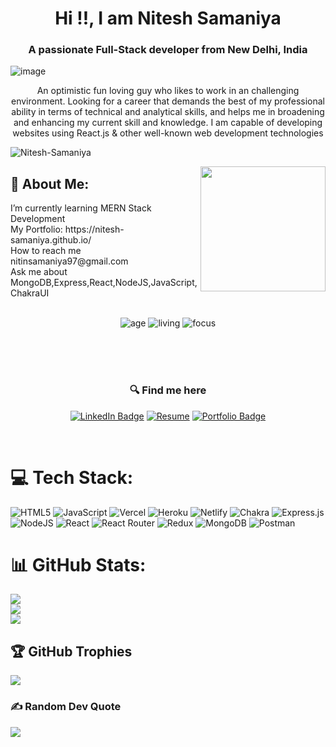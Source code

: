 
<h1 align="center">Hi !!, I am Nitesh Samaniya</h1>
<!-- ![image](https://www.crio.do/blog/content/images/2021/04/Full-stack-web-developer.png) -->
<!-- <h1 align="center">Hi !!, I am Nitesh Samaniya</h1> -->
<h3 align="center">A passionate Full-Stack developer from New Delhi, India</h3>

![image](https://www.crio.do/blog/content/images/2021/04/Full-stack-web-developer.png)

<p align="center">An optimistic fun loving guy who likes to work in an challenging environment. Looking for a career that demands the best of my professional ability in terms of technical and analytical skills, and helps me in broadening and enhancing my current skill and knowledge. I am capable of developing websites using React.js & other well-known web development technologies</p>
<p align="left"> <img src="https://komarev.com/ghpvc/?username=Nitesh-Samaniya&label=Profile%20views&color=0e75b6&style=flat" alt="Nitesh-Samaniya" /> </p>


<img height="200px" align="right" src="https://r7q6w9z6.rocketcdn.me/career/wp-content/uploads/2021/06/2-46.gif"/>

<!-- - 🌱 I’m currently learning MERN
- 💬 Ask me about any MERN related stuff
- 📫 Reach me at nitinsamaniya997@gmail.com
   <br>
   <br>
   <br> -->
   <!-- # 💫 About Me: -->
   <h2>💫 About Me: </h2>
    I’m currently learning MERN Stack Development
    <br>
    My Portfolio: https://nitesh-samaniya.github.io/
    <br>
    How to reach me nitinsamaniya97@gmail.com
    <br>
    Ask me about MongoDB,Express,React,NodeJS,JavaScript,ChakraUI
    <br>
   <br>

<div align='center'>

  ![age](https://img.shields.io/badge/age-25-blue&height="20")
  ![living](https://img.shields.io/badge/living-New_Delhi-maroon)
  ![focus](https://img.shields.io/badge/focus-SoftwareDevelopment-teal)
</div>
<br/>
<br/>
<br/>


<h3 align='center'> 🔍 Find me here </h3>
<div align='center'>

  [![LinkedIn Badge](https://img.shields.io/badge/LinkedIn--informational?style=flat&logo=linkedin&logoColor=blue&color=blue)](https://www.linkedin.com/in/nitesh-samaniya-5b2563233/)
   <a href="https://drive.google.com/uc?id=1-XCEzhMjrPIuctcDcL6dQ7AkNocQTmQD&export=download" target="_blank" >
   <img src="https://img.shields.io/badge/Resume-ffb005?style=for-the-badge&logo=Google%20Drive&logoColor=black&?labelColor=white" alt="Resume"/></a>
  [![Portfolio Badge](https://img.shields.io/badge/Portfolio--informational?style=flat&logo=portfolio&logoColor=white&color=red)](https://nitesh-samaniya.github.io/)

  


</div>

<br>


# 💻 Tech Stack:
![HTML5](https://img.shields.io/badge/html5-%23E34F26.svg?style=for-the-badge&logo=html5&logoColor=white) ![JavaScript](https://img.shields.io/badge/javascript-%23323330.svg?style=for-the-badge&logo=javascript&logoColor=%23F7DF1E) ![Vercel](https://img.shields.io/badge/vercel-%23000000.svg?style=for-the-badge&logo=vercel&logoColor=white) ![Heroku](https://img.shields.io/badge/heroku-%23430098.svg?style=for-the-badge&logo=heroku&logoColor=white) ![Netlify](https://img.shields.io/badge/netlify-%23000000.svg?style=for-the-badge&logo=netlify&logoColor=#00C7B7) ![Chakra](https://img.shields.io/badge/chakra-%234ED1C5.svg?style=for-the-badge&logo=chakraui&logoColor=white) ![Express.js](https://img.shields.io/badge/express.js-%23404d59.svg?style=for-the-badge&logo=express&logoColor=%2361DAFB) ![NodeJS](https://img.shields.io/badge/node.js-6DA55F?style=for-the-badge&logo=node.js&logoColor=white) ![React](https://img.shields.io/badge/react-%2320232a.svg?style=for-the-badge&logo=react&logoColor=%2361DAFB) ![React Router](https://img.shields.io/badge/React_Router-CA4245?style=for-the-badge&logo=react-router&logoColor=white) ![Redux](https://img.shields.io/badge/redux-%23593d88.svg?style=for-the-badge&logo=redux&logoColor=white) ![MongoDB](https://img.shields.io/badge/MongoDB-%234ea94b.svg?style=for-the-badge&logo=mongodb&logoColor=white) ![Postman](https://img.shields.io/badge/Postman-FF6C37?style=for-the-badge&logo=postman&logoColor=white)
# 📊 GitHub Stats:
![](https://github-readme-stats.vercel.app/api?username=Nitesh-Samaniya&theme=merko&hide_border=false&include_all_commits=true&count_private=true)<br/>
![](https://github-readme-streak-stats.herokuapp.com/?user=Nitesh-Samaniya&theme=merko&hide_border=false)<br/>
![](https://github-readme-stats.vercel.app/api/top-langs/?username=Nitesh-Samaniya&theme=merko&hide_border=false&include_all_commits=true&count_private=true&layout=compact)

## 🏆 GitHub Trophies
![](https://github-profile-trophy.vercel.app/?username=Nitesh-Samaniya&theme=radical&no-frame=true&no-bg=false&margin-w=4)

### ✍️ Random Dev Quote
![](https://quotes-github-readme.vercel.app/api?type=vetical&theme=tokyonight)



